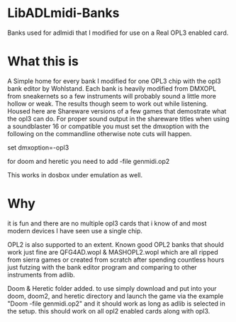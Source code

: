 # LibADLmidi-Banks
Banks used for adlmidi that I modified for use on a Real OPL3 enabled card.

# What this is

A Simple home for every bank I modified for one OPL3 chip with the opl3 bank editor by Wohlstand. Each bank is heavily modified from DMXOPL from sneakernets so a few instruments will probably sound a little more hollow or weak. The results though seem to work out while listening. Housed here are Shareware versions of a few games that demostrate what the opl3 can do.
For proper sound output in the shareware titles when using a soundblaster 16 or compatible you must set the dmxoption with the following on the commandline otherwise note cuts will happen.

set dmxoption=-opl3

for doom and heretic you need to add -file genmidi.op2


This works in dosbox under emulation as well.

# Why

it is fun and there are no multiple opl3 cards that i know of and most modern devices I have seen use a single chip.

OPL2 is also supported to an extent.
Known good OPL2 banks that should work just fine are QFG4AD.wopl & MASHOPL2.wopl which are all ripped from sierra games or created from scratch after spending countless hours just futzing with the bank editor program and comparing to other instruments from adlib.

Doom & Heretic folder added. to use simply download and put into your doom, doom2, and heretic directory and launch the game via the example "Doom -file genmidi.op2" and it should work as long as adlib is selected in the setup. this should work on all opl2 enabled cards along with opl3.
